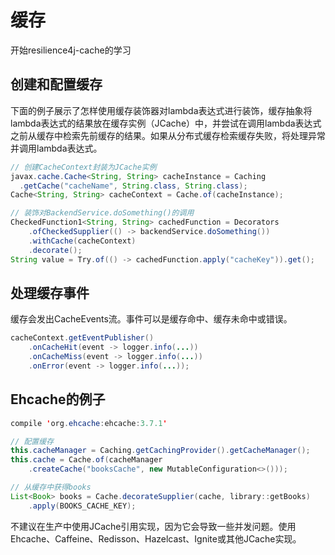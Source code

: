 # 缓存

开始resilience4j-cache的学习

## 创建和配置缓存

下面的例子展示了怎样使用缓存装饰器对lambda表达式进行装饰，缓存抽象将lambda表达式的结果放在缓存实例（JCache）中，并尝试在调用lambda表达式之前从缓存中检索先前缓存的结果。如果从分布式缓存检索缓存失败，将处理异常并调用lambda表达式。

```java
// 创建CacheContext封装为JCache实例
javax.cache.Cache<String, String> cacheInstance = Caching
  .getCache("cacheName", String.class, String.class);
Cache<String, String> cacheContext = Cache.of(cacheInstance);

// 装饰对BackendService.doSomething()的调用
CheckedFunction1<String, String> cachedFunction = Decorators
    .ofCheckedSupplier(() -> backendService.doSomething())
    .withCache(cacheContext)
    .decorate();
String value = Try.of(() -> cachedFunction.apply("cacheKey")).get();
```



## 处理缓存事件

缓存会发出CacheEvents流。事件可以是缓存命中、缓存未命中或错误。

```java
cacheContext.getEventPublisher()
    .onCacheHit(event -> logger.info(...))
    .onCacheMiss(event -> logger.info(...))
    .onError(event -> logger.info(...));
```



## Ehcache的例子

```java
compile 'org.ehcache:ehcache:3.7.1'
```

```java
// 配置缓存
this.cacheManager = Caching.getCachingProvider().getCacheManager();
this.cache = Cache.of(cacheManager
    .createCache("booksCache", new MutableConfiguration<>()));

// 从缓存中获得books
List<Book> books = Cache.decorateSupplier(cache, library::getBooks)
    .apply(BOOKS_CACHE_KEY);
```

不建议在生产中使用JCache引用实现，因为它会导致一些并发问题。使用Ehcache、Caffeine、Redisson、Hazelcast、Ignite或其他JCache实现。

